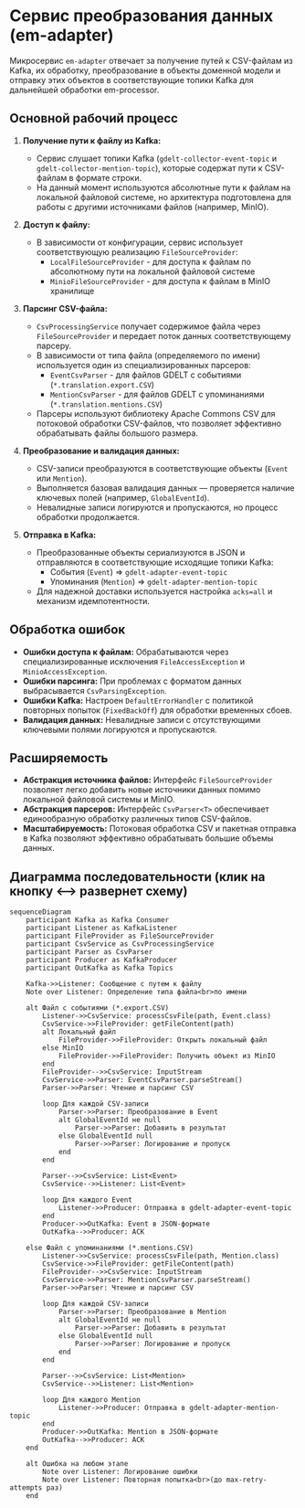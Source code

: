 # Сервис преобразования данных (em-adapter)

Микросервис `em-adapter` отвечает за получение путей к CSV-файлам из Kafka, их обработку, преобразование в объекты доменной модели и отправку этих объектов в соответствующие топики Kafka для дальнейшей обработки em-processor.

## Основной рабочий процесс

1. **Получение пути к файлу из Kafka:**
    * Сервис слушает топики Kafka (`gdelt-collector-event-topic` и `gdelt-collector-mention-topic`), которые содержат пути к CSV-файлам в формате строки.
    * На данный момент используются абсолютные пути к файлам на локальной файловой системе, но архитектура подготовлена для работы с другими источниками файлов (например, MinIO).

2. **Доступ к файлу:**
    * В зависимости от конфигурации, сервис использует соответствующую реализацию `FileSourceProvider`:
        * `LocalFileSourceProvider` - для доступа к файлам по абсолютному пути на локальной файловой системе
        * `MinioFileSourceProvider` - для доступа к файлам в MinIO хранилище

3. **Парсинг CSV-файла:**
    * `CsvProcessingService` получает содержимое файла через `FileSourceProvider` и передает поток данных соответствующему парсеру.
    * В зависимости от типа файла (определяемого по имени) используется один из специализированных парсеров:
        * `EventCsvParser` - для файлов GDELT с событиями (`*.translation.export.CSV`)
        * `MentionCsvParser` - для файлов GDELT с упоминаниями (`*.translation.mentions.CSV`)
    * Парсеры используют библиотеку Apache Commons CSV для потоковой обработки CSV-файлов, что позволяет эффективно обрабатывать файлы большого размера.

4. **Преобразование и валидация данных:**
    * CSV-записи преобразуются в соответствующие объекты (`Event` или `Mention`).
    * Выполняется базовая валидация данных — проверяется наличие ключевых полей (например, `GlobalEventId`).
    * Невалидные записи логируются и пропускаются, но процесс обработки продолжается.

5. **Отправка в Kafka:**
    * Преобразованные объекты сериализуются в JSON и отправляются в соответствующие исходящие топики Kafka:
        * События (`Event`) => `gdelt-adapter-event-topic`
        * Упоминания (`Mention`) => `gdelt-adapter-mention-topic`
    * Для надежной доставки используется настройка `acks=all` и механизм идемпотентности.

## Обработка ошибок

* **Ошибки доступа к файлам:** Обрабатываются через специализированные исключения `FileAccessException` и `MinioAccessException`.
* **Ошибки парсинга:** При проблемах с форматом данных выбрасывается `CsvParsingException`.
* **Ошибки Kafka:** Настроен `DefaultErrorHandler` с политикой повторных попыток (`FixedBackOff`) для обработки временных сбоев.
* **Валидация данных:** Невалидные записи с отсутствующими ключевыми полями логируются и пропускаются.

## Расширяемость

* **Абстракция источника файлов:** Интерфейс `FileSourceProvider` позволяет легко добавить новые источники данных помимо локальной файловой системы и MinIO.
* **Абстракция парсеров:** Интерфейс `CsvParser<T>` обеспечивает единообразную обработку различных типов CSV-файлов.
* **Масштабируемость:** Потоковая обработка CSV и пакетная отправка в Kafka позволяют эффективно обрабатывать большие объемы данных.

## Диаграмма последовательности (клик на кнопку ⟷ развернет схему)

```mermaid
sequenceDiagram
    participant Kafka as Kafka Consumer
    participant Listener as KafkaListener
    participant FileProvider as FileSourceProvider
    participant CsvService as CsvProcessingService
    participant Parser as CsvParser
    participant Producer as KafkaProducer
    participant OutKafka as Kafka Topics

    Kafka->>Listener: Сообщение с путем к файлу
    Note over Listener: Определение типа файла<br>по имени

    alt Файл с событиями (*.export.CSV)
        Listener->>CsvService: processCsvFile(path, Event.class)
        CsvService->>FileProvider: getFileContent(path)
        alt Локальный файл
            FileProvider->>FileProvider: Открыть локальный файл
        else MinIO
            FileProvider->>FileProvider: Получить объект из MinIO
        end
        FileProvider-->>CsvService: InputStream
        CsvService->>Parser: EventCsvParser.parseStream()
        Parser->>Parser: Чтение и парсинг CSV
        
        loop Для каждой CSV-записи
            Parser->>Parser: Преобразование в Event
            alt GlobalEventId не null
                Parser->>Parser: Добавить в результат
            else GlobalEventId null
                Parser->>Parser: Логирование и пропуск
            end
        end
        
        Parser-->>CsvService: List<Event>
        CsvService-->>Listener: List<Event>
        
        loop Для каждого Event
            Listener->>Producer: Отправка в gdelt-adapter-event-topic
        end
        Producer->>OutKafka: Event в JSON-формате
        OutKafka-->>Producer: ACK
        
    else Файл с упоминаниями (*.mentions.CSV)
        Listener->>CsvService: processCsvFile(path, Mention.class)
        CsvService->>FileProvider: getFileContent(path)
        FileProvider-->>CsvService: InputStream
        CsvService->>Parser: MentionCsvParser.parseStream()
        Parser->>Parser: Чтение и парсинг CSV
        
        loop Для каждой CSV-записи
            Parser->>Parser: Преобразование в Mention
            alt GlobalEventId не null
                Parser->>Parser: Добавить в результат
            else GlobalEventId null
                Parser->>Parser: Логирование и пропуск
            end
        end
        
        Parser-->>CsvService: List<Mention>
        CsvService-->>Listener: List<Mention>
        
        loop Для каждого Mention
            Listener->>Producer: Отправка в gdelt-adapter-mention-topic
        end
        Producer->>OutKafka: Mention в JSON-формате
        OutKafka-->>Producer: ACK
    end
    
    alt Ошибка на любом этапе
        Note over Listener: Логирование ошибки
        Note over Listener: Повторная попытка<br>(до max-retry-attempts раз)
    end
```
